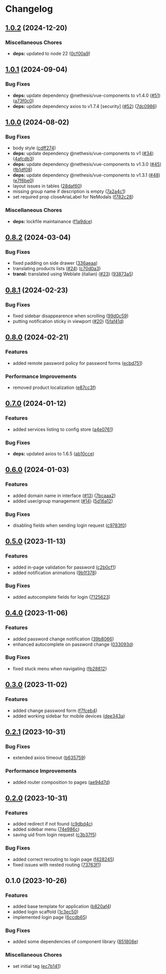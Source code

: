 # Changelog

## [1.0.2](https://github.com/NethServer/ns8-user-manager/compare/v1.0.1...v1.0.2) (2024-12-20)


### Miscellaneous Chores

* **deps:** updated to node 22 ([0cf00a9](https://github.com/NethServer/ns8-user-manager/commit/0cf00a9f514fc4223565f2c792d1b68343545e24))

## [1.0.1](https://github.com/NethServer/ns8-user-manager/compare/v1.0.0...v1.0.1) (2024-09-04)


### Bug Fixes

* **deps:** update dependency @nethesis/vue-components to v1.4.0 ([#51](https://github.com/NethServer/ns8-user-manager/issues/51)) ([a73f0c0](https://github.com/NethServer/ns8-user-manager/commit/a73f0c04d431a158676a360900db28308c4c5b7a))
* **deps:** update dependency axios to v1.7.4 [security] ([#52](https://github.com/NethServer/ns8-user-manager/issues/52)) ([7dc0986](https://github.com/NethServer/ns8-user-manager/commit/7dc09862f3b2f92638d9d94e02ec2a041497e70e))

## [1.0.0](https://github.com/NethServer/ns8-user-manager/compare/v0.8.2...v1.0.0) (2024-08-02)


### Bug Fixes

* body style ([cdff274](https://github.com/NethServer/ns8-user-manager/commit/cdff274c062b31a004a1959db768a7ffff03807d))
* **deps:** update dependency @nethesis/vue-components to v1 ([#34](https://github.com/NethServer/ns8-user-manager/issues/34)) ([4afcdb3](https://github.com/NethServer/ns8-user-manager/commit/4afcdb30cf5fa13a60e88da7e53f32670b866834))
* **deps:** update dependency @nethesis/vue-components to v1.3.0 ([#45](https://github.com/NethServer/ns8-user-manager/issues/45)) ([fb1df08](https://github.com/NethServer/ns8-user-manager/commit/fb1df08986b12b9fb989a395e4e67c19adc3460c))
* **deps:** update dependency @nethesis/vue-components to v1.3.1 ([#48](https://github.com/NethServer/ns8-user-manager/issues/48)) ([e7f6be0](https://github.com/NethServer/ns8-user-manager/commit/e7f6be0b4d1a7f083c024153a8f50dee595d1172))
* layout issues in tables ([28daf60](https://github.com/NethServer/ns8-user-manager/commit/28daf60b6662e166660723646aa375b0b4aec447))
* missing group name if description is empty ([7a2a4c1](https://github.com/NethServer/ns8-user-manager/commit/7a2a4c1c137369a9e068e46379dc5f85550c6981))
* set required prop closeAriaLabel for NeModals ([f782c28](https://github.com/NethServer/ns8-user-manager/commit/f782c285dd96efcc2cbb20f8be5f3fc15547a8a1))


### Miscellaneous Chores

* **deps:** lockfile maintainance ([f1a9dce](https://github.com/NethServer/ns8-user-manager/commit/f1a9dce00b68e48897dc3832399f875233cc53fa))

## [0.8.2](https://github.com/NethServer/ns8-user-manager/compare/v0.8.1...v0.8.2) (2024-03-04)


### Bug Fixes

* fixed padding on side drawer ([336aeaa](https://github.com/NethServer/ns8-user-manager/commit/336aeaa1c93832df6307563cd597d98717d1e6bb))
* translating products lists ([#24](https://github.com/NethServer/ns8-user-manager/issues/24)) ([c70d0a3](https://github.com/NethServer/ns8-user-manager/commit/c70d0a30d1574d6251d892a6296393d231d32438))
* **transl:** translated using Weblate (italian) ([#23](https://github.com/NethServer/ns8-user-manager/issues/23)) ([93873a5](https://github.com/NethServer/ns8-user-manager/commit/93873a5cbba0db79c2ce477d74fd00d12c566a6b))

## [0.8.1](https://github.com/NethServer/ns8-user-manager/compare/v0.8.0...v0.8.1) (2024-02-23)


### Bug Fixes

* fixed sidebar disappearence when scrolling ([99d0c59](https://github.com/NethServer/ns8-user-manager/commit/99d0c590e3b7fd2f2f374f0f2a014ff5623da534))
* putting notification sticky in viewport ([#20](https://github.com/NethServer/ns8-user-manager/issues/20)) ([5faf41d](https://github.com/NethServer/ns8-user-manager/commit/5faf41de96a3f6ac87834858ea2ac5b976f2963d))

## [0.8.0](https://github.com/NethServer/ns8-user-manager/compare/v0.7.0...v0.8.0) (2024-02-21)


### Features

* added remote password policy for password forms ([ecbd751](https://github.com/NethServer/ns8-user-manager/commit/ecbd751bf2774e156296790ebeb20b3001958458))


### Performance Improvements

* removed product localization ([e87cc3f](https://github.com/NethServer/ns8-user-manager/commit/e87cc3f96889f3f5a93f7c8e3511e615c52c4055))

## [0.7.0](https://github.com/NethServer/ns8-user-manager/compare/v0.6.0...v0.7.0) (2024-01-12)


### Features

* added services listing to config store ([a4e0761](https://github.com/NethServer/ns8-user-manager/commit/a4e076176cf11519e0118171dcda8b8b43e4a0bf))


### Bug Fixes

* **deps:** updated axios to 1.6.5 ([ab10cce](https://github.com/NethServer/ns8-user-manager/commit/ab10cced0f9829a191729e2885bea4e3b7c6ca0d))

## [0.6.0](https://github.com/NethServer/ns8-user-manager/compare/v0.5.0...v0.6.0) (2024-01-03)


### Features

* added domain name in interface ([#13](https://github.com/NethServer/ns8-user-manager/issues/13)) ([7bcaaa2](https://github.com/NethServer/ns8-user-manager/commit/7bcaaa216324a82e3103d4d46721b9be9aaf6c04))
* added user/group management ([#14](https://github.com/NethServer/ns8-user-manager/issues/14)) ([5d16a12](https://github.com/NethServer/ns8-user-manager/commit/5d16a123752bf323fcfd49872dbf0b35ed53c918))


### Bug Fixes

* disabling fields when sending login request ([c9783f0](https://github.com/NethServer/ns8-user-manager/commit/c9783f00cb4e89b10e4fe8f95eebbaeab85557ae))

## [0.5.0](https://github.com/NethServer/ns8-user-manager/compare/v0.4.0...v0.5.0) (2023-11-13)


### Features

* added in-page validation for password ([c2b0cf1](https://github.com/NethServer/ns8-user-manager/commit/c2b0cf1d9be6cd752984f57878dde69b8606ed3c))
* added notification animations ([9b1f378](https://github.com/NethServer/ns8-user-manager/commit/9b1f378c10566665390cccd9bc93e72a0fedad46))


### Bug Fixes

* added autocomplete fields for login ([7125623](https://github.com/NethServer/ns8-user-manager/commit/712562388edcd1a6ae459d5df31c266f2a6167fe))

## [0.4.0](https://github.com/NethServer/ns8-user-manager/compare/v0.3.0...v0.4.0) (2023-11-06)


### Features

* added password change notification ([39b8066](https://github.com/NethServer/ns8-user-manager/commit/39b80668320cb1ac2f06deedfd9c32e7a42f83c7))
* enhanced autocomplete on password change ([033093d](https://github.com/NethServer/ns8-user-manager/commit/033093dece8362cca3e0649652823c96c5f9ec98))


### Bug Fixes

* fixed stuck menu when navigating ([fb28812](https://github.com/NethServer/ns8-user-manager/commit/fb2881262ea986f615b79e14b8f8fda74e260ddb))

## [0.3.0](https://github.com/NethServer/ns8-user-manager/compare/v0.2.1...v0.3.0) (2023-11-02)


### Features

* added change password form ([f7fceb4](https://github.com/NethServer/ns8-user-manager/commit/f7fceb43746244170ce40fae7e2e8de20fda1709))
* added working sidebar for mobile devices ([dee343a](https://github.com/NethServer/ns8-user-manager/commit/dee343a55ca175199616ba164b38fe442a130d26))

## [0.2.1](https://github.com/NethServer/ns8-user-manager/compare/v0.2.0...v0.2.1) (2023-10-31)


### Bug Fixes

* extended axios timeout ([b635759](https://github.com/NethServer/ns8-user-manager/commit/b635759d2e86525b1e584d6653a5a2d6af9b9cf9))


### Performance Improvements

* added router composition to pages ([ae94d7d](https://github.com/NethServer/ns8-user-manager/commit/ae94d7dd7b802c70f773e0f1201cc7a35e3a63ad))

## [0.2.0](https://github.com/NethServer/ns8-user-manager/compare/v0.1.0...v0.2.0) (2023-10-31)


### Features

* added redirect if not found ([c9dbd4c](https://github.com/NethServer/ns8-user-manager/commit/c9dbd4c8273d96bbd687360391febd9973f32c97))
* added sidebar menu ([74e986c](https://github.com/NethServer/ns8-user-manager/commit/74e986c9d86db73fc170c17dc0ea6c1c5d678daf))
* saving uid from login request ([c3b37f5](https://github.com/NethServer/ns8-user-manager/commit/c3b37f5d052a5098bdac05af3304428abfb6b07f))


### Bug Fixes

* added correct rerouting to login page ([f428245](https://github.com/NethServer/ns8-user-manager/commit/f4282450c478c2382aa362110b2d464595af8f3e))
* fixed issues with nested routing ([73763f1](https://github.com/NethServer/ns8-user-manager/commit/73763f1ca0318ef778488c00a8e96bcbfeaff2c7))

## 0.1.0 (2023-10-26)


### Features

* added base template for application ([b820af4](https://github.com/Tbaile/ns8-user-manager/commit/b820af4192c6f335e4e8a1ad63de39ef08fc2419))
* added login scaffold ([1c3ec50](https://github.com/Tbaile/ns8-user-manager/commit/1c3ec5008468549e84fa8e791bdcbf6083919d0e))
* implemented login page ([6ccdb65](https://github.com/Tbaile/ns8-user-manager/commit/6ccdb6594ff390e7a5614b85e9cb453f6c6f7850))


### Bug Fixes

* added some dependencies of component library ([851808e](https://github.com/Tbaile/ns8-user-manager/commit/851808ed63bdb359611a04f2d62c03f7c3920b09))


### Miscellaneous Chores

* set initial tag ([ec7b141](https://github.com/Tbaile/ns8-user-manager/commit/ec7b14118f9e6abbc909d6825c9ebcf261c0a9d0))
